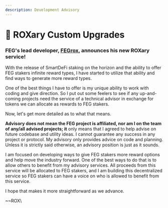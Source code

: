 ```yaml
---
description: Development Advisory
---
```


# 📜 ROXary Custom Upgrades

### FEG's lead developer, [FEGrox](https://twitter.com/lifeisdefi?lang=en), announces his new ROXary service!

With the release of SmartDeFi staking on the horizon and the ability to offer FEG stakers infinite reward types, I have started to utilize that ability and find ways to generate more reward types.

One of the best things I have to offer is my unique ability to work with coding and give direction. So I put out some feelers to see if any up-and-coming projects need the service of a technical advisor in exchange for tokens we can allocate as rewards to FEG stakers.

Now, let's get more detailed as to what that means.&#x20;

**Advisory does not mean the FEG project is affiliated, nor am I on the team of any/all advised projects; it** only means that I agreed to help advise on future codebase and utility ideas. I cannot guarantee any success in any project or protocol. My advisory only provides advice on code and planning. Unless it is strictly said otherwise, an advisory position is just as it sounds.

I am focused on developing ways to give FEG stakers more reward options and help move the industry forward. One of the best ways to do that is to allow others to benefit from my advisory services. All proceeds from this service will be allocated to FEG stakers, and I am building this decentralized service so FEG stakers can have a voice on who is allowed to benefit from this service.

I hope that makes it more straightforward as we advance.

\~\~ROX\
